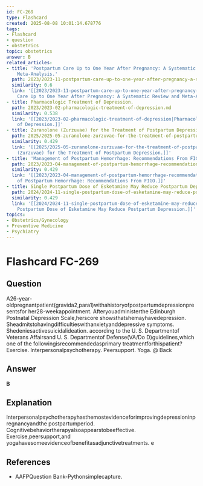 ```yaml
---
id: FC-269
type: Flashcard
created: 2025-08-08 10:01:14.678776
tags:
- Flashcard
- question
- obstetrics
topic: obstetrics
answer: B
related_articles:
- title: 'Postpartum Care Up to One Year After Pregnancy: A Systematic Review and
    Meta-Analysis.'
  path: 2023/2023-11-postpartum-care-up-to-one-year-after-pregnancy-a-systematic.md
  similarity: 0.6
  link: '[[2023/2023-11-postpartum-care-up-to-one-year-after-pregnancy-a-systematic|Postpartum
    Care Up to One Year After Pregnancy: A Systematic Review and Meta-Analysis.]]'
- title: Pharmacologic Treatment of Depression.
  path: 2023/2023-02-pharmacologic-treatment-of-depression.md
  similarity: 0.538
  link: '[[2023/2023-02-pharmacologic-treatment-of-depression|Pharmacologic Treatment
    of Depression.]]'
- title: Zuranolone (Zurzuvae) for the Treatment of Postpartum Depression.
  path: 2025/2025-05-zuranolone-zurzuvae-for-the-treatment-of-postpartum-depressi.md
  similarity: 0.429
  link: '[[2025/2025-05-zuranolone-zurzuvae-for-the-treatment-of-postpartum-depressi|Zuranolone
    (Zurzuvae) for the Treatment of Postpartum Depression.]]'
- title: 'Management of Postpartum Hemorrhage: Recommendations From FIGO.'
  path: 2023/2023-04-management-of-postpartum-hemorrhage-recommendations-from-fig.md
  similarity: 0.429
  link: '[[2023/2023-04-management-of-postpartum-hemorrhage-recommendations-from-fig|Management
    of Postpartum Hemorrhage: Recommendations From FIGO.]]'
- title: Single Postpartum Dose of Esketamine May Reduce Postpartum Depression.
  path: 2024/2024-11-single-postpartum-dose-of-esketamine-may-reduce-postpartum-d.md
  similarity: 0.429
  link: '[[2024/2024-11-single-postpartum-dose-of-esketamine-may-reduce-postpartum-d|Single
    Postpartum Dose of Esketamine May Reduce Postpartum Depression.]]'
topics:
- Obstetrics/Gynecology
- Preventive Medicine
- Psychiatry
---
```


# Flashcard FC-269

## Question

A26-year-oldpregnantpatient(gravida2,para1)withahistoryofpostpartumdepressionpresentsfor her28-weekappointment. Afteryouadministerthe Edinburgh Postnatal Depression Scale,herscore showsthatshemayhavedepression. Sheadmitstohavingdifficultieswithanxietyanddepressive symptoms. Shedeniesactivesuicidalideation. according to the U. S. Departmentof Veterans Affairsand U. S. Departmentof Defense(VA/Do D)guidelines,which one of the followingisrecommendedasprimary treatmentforthispatient? Exercise. Interpersonalpsychotherapy. Peersupport. Yoga. @ Back

## Answer

**B**

## Explanation

Interpersonalpsychotherapyhasthemostevidenceforimprovingdepressioninpregnancyandthe postpartumperiod. Cognitivebehaviortherapyalsoappearstobeeffective. Exercise,peersupport,and yogahavesomeevidenceofbenefitasadjunctivetreatments. e

## References

- AAFPQuestion Bank-Pythonsimplecapture.

